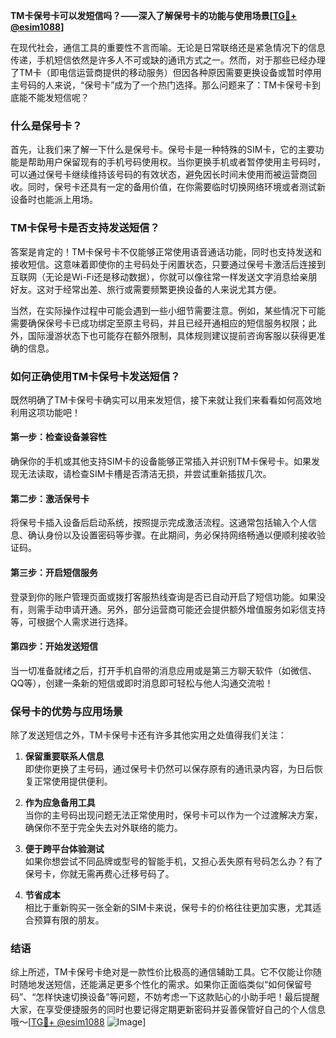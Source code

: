 **TM卡保号卡可以发短信吗？——深入了解保号卡的功能与使用场景[[TG💪+ @esim1088](https://t.me/s/esim1088)]**

在现代社会，通信工具的重要性不言而喻。无论是日常联络还是紧急情况下的信息传递，手机短信依然是许多人不可或缺的通讯方式之一。然而，对于那些已经办理了TM卡（即电信运营商提供的移动服务）但因各种原因需要更换设备或暂时停用主号码的人来说，“保号卡”成为了一个热门选择。那么问题来了：TM卡保号卡到底能不能发短信呢？

### 什么是保号卡？

首先，让我们来了解一下什么是保号卡。保号卡是一种特殊的SIM卡，它的主要功能是帮助用户保留现有的手机号码使用权。当你更换手机或者暂停使用主号码时，可以通过保号卡继续维持该号码的有效状态，避免因长时间未使用而被运营商回收。同时，保号卡还具有一定的备用价值，在你需要临时切换网络环境或者测试新设备时也能派上用场。

### TM卡保号卡是否支持发送短信？

答案是肯定的！TM卡保号卡不仅能够正常使用语音通话功能，同时也支持发送和接收短信。这意味着即使你的主号码处于闲置状态，只要通过保号卡激活后连接到互联网（无论是Wi-Fi还是移动数据），你就可以像往常一样发送文字消息给亲朋好友。这对于经常出差、旅行或需要频繁更换设备的人来说尤其方便。

当然，在实际操作过程中可能会遇到一些小细节需要注意。例如，某些情况下可能需要确保保号卡已成功绑定至原主号码，并且已经开通相应的短信服务权限；此外，国际漫游状态下也可能存在额外限制，具体规则建议提前咨询客服以获得更准确的信息。

### 如何正确使用TM卡保号卡发送短信？

既然明确了TM卡保号卡确实可以用来发短信，接下来就让我们来看看如何高效地利用这项功能吧！

#### 第一步：检查设备兼容性
确保你的手机或其他支持SIM卡的设备能够正常插入并识别TM卡保号卡。如果发现无法读取，请检查SIM卡槽是否清洁无损，并尝试重新插拔几次。

#### 第二步：激活保号卡
将保号卡插入设备后启动系统，按照提示完成激活流程。这通常包括输入个人信息、确认身份以及设置密码等步骤。在此期间，务必保持网络畅通以便顺利接收验证码。

#### 第三步：开启短信服务
登录到你的账户管理页面或拨打客服热线查询是否已自动开启了短信功能。如果没有，则需手动申请开通。另外，部分运营商可能还会提供额外增值服务如彩信支持等，可根据个人需求进行选择。

#### 第四步：开始发送短信
当一切准备就绪之后，打开手机自带的消息应用或是第三方聊天软件（如微信、QQ等），创建一条新的短信或即时消息即可轻松与他人沟通交流啦！

### 保号卡的优势与应用场景

除了发送短信之外，TM卡保号卡还有许多其他实用之处值得我们关注：

1. **保留重要联系人信息**  
   即使你更换了主号码，通过保号卡仍然可以保存原有的通讯录内容，为日后恢复正常使用提供便利。

2. **作为应急备用工具**  
   当你的主号码出现问题无法正常使用时，保号卡可以作为一个过渡解决方案，确保你不至于完全失去对外联络的能力。

3. **便于跨平台体验测试**  
   如果你想尝试不同品牌或型号的智能手机，又担心丢失原有号码怎么办？有了保号卡，你就无需再费心迁移号码了。

4. **节省成本**  
   相比于重新购买一张全新的SIM卡来说，保号卡的价格往往更加实惠，尤其适合预算有限的朋友。

### 结语

综上所述，TM卡保号卡绝对是一款性价比极高的通信辅助工具。它不仅能让你随时随地发送短信，还能满足更多个性化的需求。如果你正面临类似“如何保留号码”、“怎样快速切换设备”等问题，不妨考虑一下这款贴心的小助手吧！最后提醒大家，在享受便捷服务的同时也要记得定期更新密码并妥善保管好自己的个人信息哦～[[TG💪+ @esim1088](https://t.me/s/esim1088) ![Image](https://i.postimg.cc/4NQfJmqS/Snipaste-2025-05-13-00-14-12.png)]